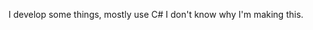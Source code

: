 I develop some things, mostly use C#
I don't know why I'm making this.

<!---
GiggyMantis/GiggyMantis is a ✨ special ✨ repository because its `README.md` (this file) appears on your GitHub profile.
You can click the Preview link to take a look at your changes.
--->

